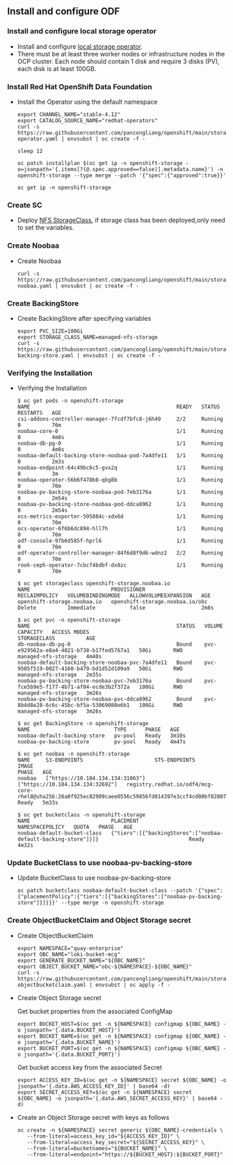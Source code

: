 ## Install and configure ODF

### Install and configure local storage operator
* Install and configure [local storage operator](https://github.com/pancongliang/openshift/blob/main/storage/local-sc/readme.md).
* There must be at least three worker nodes or infrastructure nodes in the OCP cluster. Each node should contain 1 disk and require 3 disks (PV), each disk is at least 100GB.
  
### Install Red Hat OpenShift Data Foundation
* Install the Operator using the default namespace
  ```
  export CHANNEL_NAME="stable-4.12"
  export CATALOG_SOURCE_NAME="redhat-operators"
  curl -s https://raw.githubusercontent.com/pancongliang/openshift/main/storage/mcg/01-operator.yaml | envsubst | oc create -f -

  sleep 12
  
  oc patch installplan $(oc get ip -n openshift-storage -o=jsonpath='{.items[?(@.spec.approved==false)].metadata.name}') -n openshift-storage --type merge --patch '{"spec":{"approved":true}}'

  oc get ip -n openshift-storage
  ```


### Create SC
* Deploy [NFS StorageClass](https://github.com/pancongliang/openshift/blob/main/storage/nfs-storageclass/readme.md), if storage class has been deployed,only need to set the variables.

### Create Noobaa
* Create Noobaa
  ```
  curl -s https://raw.githubusercontent.com/pancongliang/openshift/main/storage/mcg/02-noobaa.yaml | envsubst | oc create -f -
  ```

### Create BackingStore
* Create BackingStore after specifying variables
  ```
  export PVC_SIZE=100Gi
  export STORAGE_CLASS_NAME=managed-nfs-storage
  curl -s https://raw.githubusercontent.com/pancongliang/openshift/main/storage/mcg/03-backing-store.yaml | envsubst | oc create -f -
  ```

### Verifying the Installation
* Verifying the Installation
  ```
  $ oc get pods -n openshift-storage
  NAME                                               READY   STATUS    RESTARTS   AGE
  csi-addons-controller-manager-7fcdf7bfc8-j6h49     2/2     Running   0          76m
  noobaa-core-0                                      1/1     Running   0          4m8s
  noobaa-db-pg-0                                     1/1     Running   0          4m8s
  noobaa-default-backing-store-noobaa-pod-7a4dfe11   1/1     Running   0          2m3s
  noobaa-endpoint-64c49bc6c5-gvx2q                   1/1     Running   0          3m
  noobaa-operator-56b6f478b8-qbg8b                   1/1     Running   0          76m
  noobaa-pv-backing-store-noobaa-pod-7eb3176a        1/1     Running   0          2m54s
  noobaa-pv-backing-store-noobaa-pod-ddca8962        1/1     Running   0          2m54s
  ocs-metrics-exporter-595884c-xdx6d                 1/1     Running   0          76m
  ocs-operator-6f6b6dc894-hll7h                      1/1     Running   0          76m
  odf-console-97b6d585f-hprl6                        1/1     Running   0          76m
  odf-operator-controller-manager-84f6d8f9d6-wdnz2   2/2     Running   0          76m
  rook-ceph-operator-7cbcf4bdbf-dx8zc                1/1     Running   0          76m

  $ oc get storageclass openshift-storage.noobaa.io
  NAME                          PROVISIONER                       RECLAIMPOLICY   VOLUMEBINDINGMODE   ALLOWVOLUMEEXPANSION   AGE
  openshift-storage.noobaa.io   openshift-storage.noobaa.io/obc   Delete          Immediate           false                  2m8s
  
  $ oc get pvc -n openshift-storage
  NAME                                               STATUS   VOLUME                                     CAPACITY   ACCESS MODES   
  STORAGECLASS          AGE
  db-noobaa-db-pg-0                                  Bound    pvc-e929562a-e8a4-4821-b738-b17fed5767a1   50Gi       RWO            
  managed-nfs-storage   4m40s
  noobaa-default-backing-store-noobaa-pvc-7a4dfe11   Bound    pvc-9505f519-0027-4160-b479-bd1d52d109a9   50Gi       RWO            
  managed-nfs-storage   2m35s
  noobaa-pv-backing-store-noobaa-pvc-7eb3176a        Bound    pvc-fce5b9e5-f177-4b71-af04-ecde3b2f372a   100Gi      RWO            
  managed-nfs-storage   3m26s
  noobaa-pv-backing-store-noobaa-pvc-ddca8962        Bound    pvc-8b4d8e28-6c6c-45bc-bf5a-53069080e6b1   100Gi      RWO            
  managed-nfs-storage   3m26s

  $ oc get BackingStore -n openshift-storage
  NAME                           TYPE      PHASE   AGE
  noobaa-default-backing-store   pv-pool   Ready   3m10s
  noobaa-pv-backing-store        pv-pool   Ready   4m47s

  $ oc get noobaa -n openshift-storage
  NAME     S3-ENDPOINTS                       STS-ENDPOINTS                      IMAGE                                                                                                            PHASE   AGE
  noobaa   ["https://10.184.134.134:31063"]   ["https://10.184.134.134:32692"]   registry.redhat.io/odf4/mcg-core-rhel8@sha256:26a0f925ec82909caee0556c59856fd014397e3ccf4cd00bf82807c1a7cdc8b5   Ready   5m33s

  $ oc get bucketclass -n openshift-storage
  NAME                          PLACEMENT                                                        NAMESPACEPOLICY   QUOTA   PHASE   AGE
  noobaa-default-bucket-class   {"tiers":[{"backingStores":["noobaa-default-backing-store"]}]}                             Ready   4m32s
  ```

### Update BucketClass to use noobaa-pv-backing-store
* Update BucketClass to use noobaa-pv-backing-store
  ```
  oc patch bucketclass noobaa-default-bucket-class --patch '{"spec":{"placementPolicy":{"tiers":[{"backingStores":["noobaa-pv-backing-store"]}]}}}' --type merge -n openshift-storage
  ```


### Create ObjectBucketClaim and Object Storage secret 
* Create ObjectBucketClaim
   ```
   export NAMESPACE="quay-enterprise"
   export OBC_NAME="loki-bucket-mcg"
   export GENERATE_BUCKET_NAME="${OBC_NAME}"
   export OBJECT_BUCKET_NAME="obc-${NAMESPACE}-${OBC_NAME}"
   curl -s https://raw.githubusercontent.com/pancongliang/openshift/main/storage/mcg/04-objectbucketclaim.yaml | envsubst | oc apply -f -
   ```

* Create Object Storage secret

  Get bucket properties from the associated ConfigMap
   ```
   export BUCKET_HOST=$(oc get -n ${NAMESPACE} configmap ${OBC_NAME} -o jsonpath='{.data.BUCKET_HOST}')
   export BUCKET_NAME=$(oc get -n ${NAMESPACE} configmap ${OBC_NAME} -o jsonpath='{.data.BUCKET_NAME}')
   export BUCKET_PORT=$(oc get -n ${NAMESPACE} configmap ${OBC_NAME} -o jsonpath='{.data.BUCKET_PORT}')
   ```
  Get bucket access key from the associated Secret
   ```
   export ACCESS_KEY_ID=$(oc get -n ${NAMESPACE} secret ${OBC_NAME} -o jsonpath='{.data.AWS_ACCESS_KEY_ID}' | base64 -d)
   export SECRET_ACCESS_KEY=$(oc get -n ${NAMESPACE} secret ${OBC_NAME} -o jsonpath='{.data.AWS_SECRET_ACCESS_KEY}' | base64 -d)
   ```

* Create an Object Storage secret with keys as follows
   ```
   oc create -n ${NAMESPACE} secret generic ${OBC_NAME}-credentials \
      --from-literal=access_key_id="${ACCESS_KEY_ID}" \
      --from-literal=access_key_secret="${SECRET_ACCESS_KEY}" \
      --from-literal=bucketnames="${BUCKET_NAME}" \
      --from-literal=endpoint="https://${BUCKET_HOST}:${BUCKET_PORT}"
   ```
